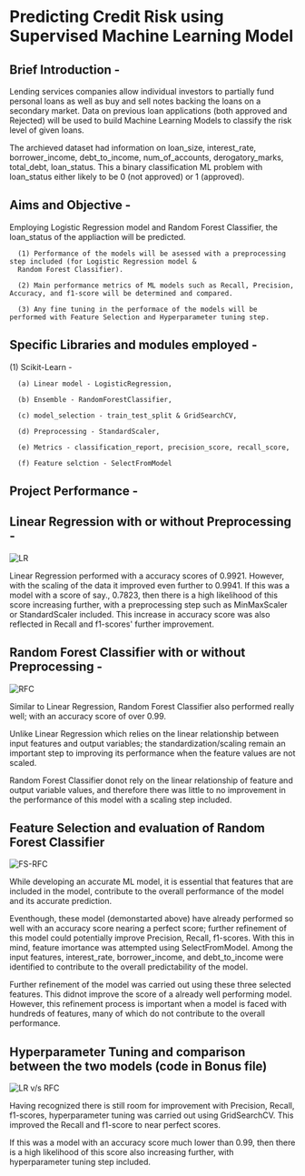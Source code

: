 
# Predicting Credit Risk using Supervised Machine Learning Model

## Brief Introduction -
Lending services companies allow individual investors to partially fund personal loans as well as buy and sell notes backing the loans on a secondary market. Data on previous loan applications (both approved and Rejected) will be used to build Machine Learning Models to classify the risk level of given loans. 

The archieved dataset had information on loan_size,	interest_rate,	borrower_income,	debt_to_income,	num_of_accounts,	derogatory_marks,	total_debt,	loan_status. This a binary classification ML problem with loan_status either likely to be 0 (not approved) or 1 (approved).

## Aims and Objective -
Employing Logistic Regression model and Random Forest Classifier, the loan_status of the appliaction will be predicted. 

      (1) Performance of the models will be asessed with a preprocessing step included (for Logistic Regression model & 
      Random Forest Classifier).
      
      (2) Main performance metrics of ML models such as Recall, Precision, Accuracy, and f1-score will be determined and compared.
  
      (3) Any fine tuning in the performace of the models will be performed with Feature Selection and Hyperparameter tuning step.
  
## Specific Libraries and modules employed - 
  (1) Scikit-Learn - 
  
      (a) Linear model - LogisticRegression, 
      
      (b) Ensemble - RandomForestClassifier,
      
      (c) model_selection - train_test_split & GridSearchCV,
      
      (d) Preprocessing - StandardScaler,
      
      (e) Metrics - classification_report, precision_score, recall_score,
      
      (f) Feature selction - SelectFromModel

## Project Performance -
## Linear Regression with or without Preprocessing -
![LR](https://github.com/fbrowther/Supervised_ML_Models-Predicting_Credit_Risk/blob/main/Screenshots/new_LR.png)


Linear Regression performed with a accuracy scores of 0.9921. However, with the scaling of the data it improved even further to 0.9941. If this was a model with a score of say., 0.7823, then there is a high likelihood of this score increasing further, with a preprocessing step such as MinMaxScaler or StandardScaler included.
This increase in accuracy score was also reflected in Recall and f1-scores' further improvement.

## Random Forest Classifier with or without Preprocessing -
![RFC](https://github.com/fbrowther/Supervised_ML_Models-Predicting_Credit_Risk/blob/main/Screenshots/RFC.png)

Similar to Linear Regression, Random Forest Classifier also performed really well; with an accuracy score of over 0.99.

Unlike Linear Regression which relies on the linear relationship between input features and output variables; the standardization/scaling remain an important step to improving its performance when the feature values are not scaled.

Random Forest Classifier donot rely on the linear relationship of feature and output variable values, and therefore there was little to no improvement in the performance of this model with a scaling step included. 

## Feature Selection and evaluation of Random Forest Classifier
![FS-RFC](https://github.com/fbrowther/Supervised_ML_Models-Predicting_Credit_Risk/blob/main/Screenshots/Feature%20Selection%20-%20scores.png)

While developing an accurate ML model, it is essential that features that are included in the model, contribute to the overall performance of the model and its accurate prediction. 

Eventhough, these model (demonstarted above) have already performed so well with an accuracy score nearing a perfect score; further refinement of this model could potentially improve Precision, Recall, f1-scores. With this in mind, feature imortance was attempted using SelectFromModel. Among the input features, interest_rate, borrower_income, and debt_to_income were identified to contribute to the overall predictability of the model. 

Further refinement of the model was carried out using these three selected features. This didnot improve the score of a already well performing model. However, this refinement process is important when a model is faced with hundreds of features, many of which do not contribute to the overall performance.  

## Hyperparameter Tuning and comparison between the two models (code in Bonus file)
![LR v/s RFC](https://github.com/fbrowther/Supervised_ML_Models-Predicting_Credit_Risk/blob/main/Screenshots/Hyperparameter.png)

Having recognized there is still room for improvement with Precision, Recall, f1-scores, hyperparameter tuning was carried out using GridSearchCV. This improved the Recall and f1-score to near perfect scores. 

If this was a model with an accuracy score much lower than 0.99, then there is a high likelihood of this score also increasing further, with hyperparameter tuning step included.



 





